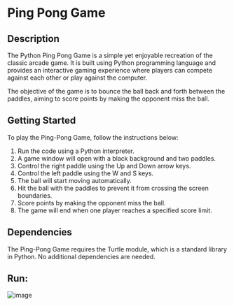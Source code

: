 # Ping Pong Game
## Description
The Python Ping Pong Game is a simple yet enjoyable recreation of the classic arcade game. 
It is built using Python programming language and provides an interactive gaming experience where 
players can compete against each other or play against the computer.

The objective of the game is to bounce the ball back and forth between the paddles,
aiming to score points by making the opponent miss the ball. 

## Getting Started
To play the Ping-Pong Game, follow the instructions below:

1. Run the code using a Python interpreter.
2. A game window will open with a black background and two paddles.
3. Control the right paddle using the Up and Down arrow keys.
4. Control the left paddle using the W and S keys.
5. The ball will start moving automatically.
6. Hit the ball with the paddles to prevent it from crossing the screen boundaries.
7. Score points by making the opponent miss the ball.
8. The game will end when one player reaches a specified score limit.

## Dependencies
The Ping-Pong Game requires the Turtle module, which is a standard library in Python. No additional dependencies are needed.

## Run: 
![image](https://github.com/sadafahmedd/python_projects/assets/90939272/cc7f874b-5d5d-49cb-b5fb-511d48047ac7)

